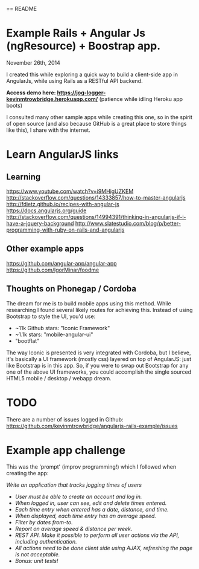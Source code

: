 == README

# Example Rails + Angular Js (ngResource) + Boostrap app.

November 26th, 2014

I created this while exploring a quick way to build a client-side app in AngularJs, while using Rails as a
RESTful API backend.

**Access demo here: https://jog-logger-kevinmtrowbridge.herokuapp.com/** (patience while idling Heroku app boots)

I consulted many other sample apps while creating this one, so in the spirit of open source
(and also because GitHub is a great place to store things like this), I share with the internet.

# Learn AngularJS links

## Learning

https://www.youtube.com/watch?v=i9MHigUZKEM
http://stackoverflow.com/questions/14333857/how-to-master-angularjs
http://fdietz.github.io/recipes-with-angular-js
https://docs.angularjs.org/guide
http://stackoverflow.com/questions/14994391/thinking-in-angularjs-if-i-have-a-jquery-background
http://www.slatestudio.com/blog/p/better-programming-with-ruby-on-rails-and-angularjs

## Other example apps

https://github.com/angular-app/angular-app
https://github.com/IgorMinar/foodme

## Thoughts on Phonegap / Cordoba

The dream for me is to build mobile apps using this method.  While researching I found several likely routes for
achieving this.  Instead of using Bootstrap to style the UI, you'd use:
 
* ~11k Github stars: "Iconic Framework"
* ~1.1k stars: "mobile-angular-ui"
* "bootflat"

The way Iconic is presented is very integrated with Cordoba, but I believe, it's basically a UI framework (mostly css)
layered on top of AngularJS: just like Bootstrap is in this app.  So, if you were to swap out Bootstrap for any one of
the above UI frameworks, you could accomplish the single sourced HTML5 mobile / desktop / webapp dream. 

# TODO

There are a number of issues logged in Github: https://github.com/kevinmtrowbridge/angularjs-rails-example/issues

# Example app challenge

This was the 'prompt' (improv programming!) which I followed when creating the app:

<cite>
  Write an application that tracks jogging times of users
  
  * User must be able to create an account and log in.
  * When logged in, user can see, edit and delete times entered.
  * Each time entry when entered has a date, distance, and time.
  * When displayed, each time entry has an average speed.
  * Filter by dates from-to.
  * Report on average speed & distance per week.
  * REST API. Make it possible to perform all user actions via the API, including authentication.
  * All actions need to be done client side using AJAX, refreshing the page is not acceptable.
  * Bonus: unit tests!
</cite>
